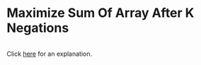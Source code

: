 # Maximize Sum Of Array After K Negations 

~~~java

~~~

Click [here](Explanation.md) for an explanation.

